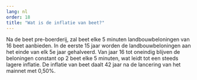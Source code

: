 ```yaml
---
lang: nl
order: 18
title: "Wat is de inflatie van beet?"
---
```


Na de beet pre-boerderij, zal beet elke 5 minuten landbouwbeloningen van 16 beet aanbieden. In de eerste 15 jaar worden de landbouwbeloningen aan het einde van elk 5e jaar gehalveerd. Van jaar 16 tot oneindig blijven de beloningen constant op 2 beet elke 5 minuten, wat leidt tot een steeds lagere inflatie. De inflatie van beet daalt 42 jaar na de lancering van het mainnet met 0,50%.
